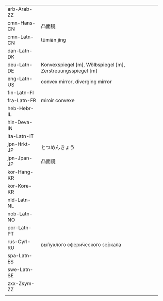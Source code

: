 | | | |
|-|-|-|
| arb-Arab-ZZ |  |  |
| cmn-Hans-CN | 凸面镜 |  |
| cmn-Latn-CN | tūmiàn jìng |  |
| dan-Latn-DK |  |  |
| deu-Latn-DE | Konvexspiegel [m], Wölbspiegel [m], Zerstreuungsspiegel [m] |  |
| eng-Latn-US | convex mirror, diverging mirror |  |
| fin-Latn-FI |  |  |
| fra-Latn-FR | miroir convexe |  |
| heb-Hebr-IL |  |  |
| hin-Deva-IN |  |  |
| ita-Latn-IT |  |  |
| jpn-Hrkt-JP | とつめんきょう |  |
| jpn-Jpan-JP | 凸面鏡 |  |
| kor-Hang-KR |  |  |
| kor-Kore-KR |  |  |
| nld-Latn-NL |  |  |
| nob-Latn-NO |  |  |
| por-Latn-PT |  |  |
| rus-Cyrl-RU | вы́пуклого сфери́ческого зе́ркала |  |
| spa-Latn-ES |  |  |
| swe-Latn-SE |  |  |
| zxx-Zsym-ZZ |  |  |
|  |  |  |